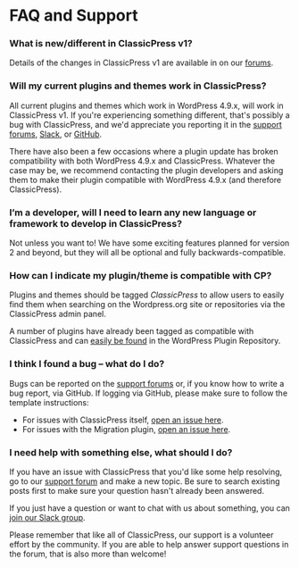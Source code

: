 # FAQ and Support

### What is new/different in ClassicPress v1?

Details of the changes in ClassicPress v1 are available in on our [forums](https://forums.classicpress.net/t/classicpress-1-0-0-aurora-release-notes/910).

### Will my current plugins and themes work in ClassicPress?

All current plugins and themes which work in WordPress 4.9.x, will work in ClassicPress v1. If you're experiencing something different, that's possibly a bug with ClassicPress, and we'd appreciate you reporting it in the [support forums](https://forums.classicpress.net/c/support), [Slack](https://www.classicpress.net/join-slack/), or [GitHub](https://github.com/ClassicPress/ClassicPress/issues).

There have also been a few occasions where a plugin update has broken compatibility with both WordPress 4.9.x and ClassicPress. Whatever the case may be, we recommend contacting the plugin developers and asking them to make their plugin compatible with WordPress 4.9.x (and therefore ClassicPress).

### I’m a developer, will I need to learn any new language or framework to develop in ClassicPress?

Not unless you want to! We have some exciting features planned for version 2 and beyond, but they will all be optional and fully backwards-compatible.

### How can I indicate my plugin/theme is compatible with CP?

Plugins and themes should be tagged <em>ClassicPress</em> to allow users to easily find them when searching on the Wordpress.org site or repositories via the ClassicPress admin panel.

A number of plugins have already been tagged as compatible with ClassicPress and can [easily be found](https://wordpress.org/plugins/search/classicpress/) in the WordPress Plugin Repository.

### I think I found a bug – what do I do?

Bugs can be reported on the [support forums](https://forums.classicpress.net/c/support) or, if you know how to write a bug report, via GitHub. If logging via GitHub, please make sure to follow the template instructions:

- For issues with ClassicPress itself, [open an issue here](https://github.com/ClassicPress/ClassicPress/issues/new).
- For issues with the Migration plugin, [open an issue here](https://github.com/ClassicPress/ClassicPress-Migration-Plugin/issues/new).

### I need help with something else, what should I do?

If you have an issue with ClassicPress that you'd like some help resolving, go to our [support forum](https://forums.classicpress.net/c/support) and make a new topic. Be sure to search existing posts first to make sure your question hasn't already been answered.

If you just have a question or want to chat with us about something, you can [join our Slack group](https://www.classicpress.net/join-slack/).

Please remember that like all of ClassicPress, our support is a volunteer effort by the community. If you are able to help answer support questions in the forum, that is also more than welcome!
